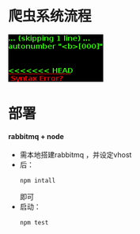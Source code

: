 
# 爬虫系统流程

![system](docs/candy.png)

# 部署

#### rabbitmq + node

* 需本地搭建rabbitmq ，并设定vhost
* 后：
    ```` js
    npm intall
    ````
    即可
* 启动： 
    ```` js
    npm test
    ````
